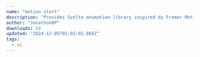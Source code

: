```yaml
---
name: "motion-start"
description: "Provides Svelte animation library inspired by Framer Motion."
author: "JonathonRP"
downloads: 54
updated: "2024-12-05T01:02:02.084Z"
tags: 
  - ui
---
```

